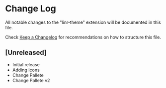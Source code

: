 # Change Log

All notable changes to the "linr-theme" extension will be documented in this file.

Check [Keep a Changelog](http://keepachangelog.com/) for recommendations on how to structure this file.

## [Unreleased]

- Initial release
- Adding Icons
- Change Pallete
- Change Pallete v2